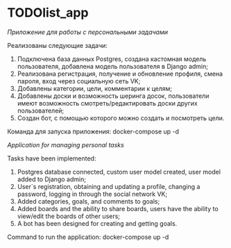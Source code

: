 # TODOlist_app

*Приложение для работы с персональными задачами*

Реализованы следующие задачи: 
1) Подключена база данных Postgres, создана кастомная модель пользователя, добавлена модель пользователя в Django admin;
2) Реализована регистрация, получение и обновление профиля, смена пароля, вход через социальную сеть VK;
3) Добавлены категории, цели, комментарии к целям;
4) Добавлены доски и возможность шеринга досок, пользователи имеют возможность смотреть/редактировать доски других пользователей;
5) Создан бот, с помощью которого можно создать и посмотреть цели.

Команда для запуска приложения: docker-compose up -d


*Application for managing personal tasks*

Tasks have been implemented:
1) Postgres database connected, custom user model created, user model added to Django admin;
2) User`s registration, obtaining and updating a profile, changing a password, logging in through the social network VK;
3) Added categories, goals, and comments to goals;
4) Added boards and the ability to share boards, users have the ability to view/edit the boards of other users;
5) A bot has been designed for creating and getting goals.

Command to run the application: docker-compose up -d




